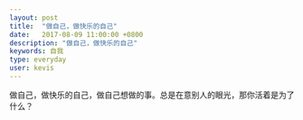 ```yaml
---
layout: post
title:  "做自己，做快乐的自己"
date:   2017-08-09 11:00:00 +0800
description: "做自己，做快乐的自己"
keywords: 自我
type: everyday
user: kevis
---
```

做自己，做快乐的自己，做自己想做的事。总是在意别人的眼光，那你活着是为了什么？


